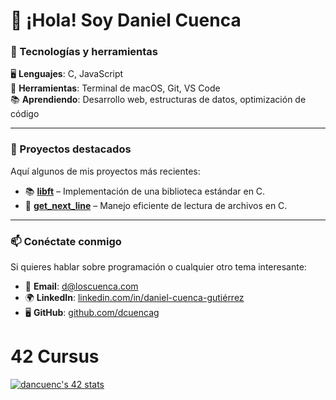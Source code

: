 # 👋 ¡Hola! Soy Daniel Cuenca

### 🔧 Tecnologías y herramientas

🖥 **Lenguajes**: C, JavaScript  
🔩 **Herramientas**: Terminal de macOS, Git, VS Code  
📚 **Aprendiendo**: Desarrollo web, estructuras de datos, optimización de código  

---

### 📌 Proyectos destacados

Aquí algunos de mis proyectos más recientes:

- 📚 **[libft](https://github.com/dcuencag/libft)** – Implementación de una biblioteca estándar en C.
- 🚀 **[get_next_line](https://github.com/dcuencag/get_next_line)** – Manejo eficiente de lectura de archivos en C.

---

### 📫 Conéctate conmigo
Si quieres hablar sobre programación o cualquier otro tema interesante:

- 📧 **Email**: [d@loscuenca.com](mailto:d@loscuenca.com)  
- 🌍 **LinkedIn**: [linkedin.com/in/daniel-cuenca-gutiérrez](https://linkedin.com/in/daniel-cuenca-gutiérrez)  
- 🖥️ **GitHub**: [github.com/dcuencag](https://github.com/dcuencag)  

# 42 Cursus

[![dancuenc's 42 stats](https://badge.mediaplus.ma/darkblue/dancuenc)](https://github.com/dancuenc/badge42)


<!--
**dcuencag/dcuencag** is a ✨ _special_ ✨ repository because its `README.md` (this file) appears on your GitHub profile.

Here are some ideas to get you started:

- 🔭 I’m currently working on ...
- 🌱 I’m currently learning ...
- 👯 I’m looking to collaborate on ...
- 🤔 I’m looking for help with ...
- 💬 Ask me about ...
- 📫 How to reach me: ...
- 😄 Pronouns: ...
- ⚡ Fun fact: ...
-->
